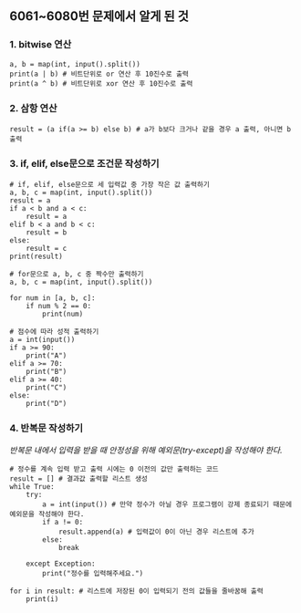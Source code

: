 ## 6061~6080번 문제에서 알게 된 것

### 1. bitwise 연산
```
a, b = map(int, input().split())
print(a | b) # 비트단위로 or 연산 후 10진수로 출력
print(a ^ b) # 비트단위로 xor 연산 후 10진수로 출력
```

### 2. 삼항 연산
```
result = (a if(a >= b) else b) # a가 b보다 크거나 같을 경우 a 출력, 아니면 b 출력
```

### 3. if, elif, else문으로 조건문 작성하기
```
# if, elif, else문으로 세 입력값 중 가장 작은 값 출력하기
a, b, c = map(int, input().split())
result = a
if a < b and a < c:
    result = a
elif b < a and b < c:
    result = b
else: 
    result = c
print(result)
```
```
# for문으로 a, b, c 중 짝수만 출력하기
a, b, c = map(int, input().split())

for num in [a, b, c]:
    if num % 2 == 0:
        print(num)
```
```
# 점수에 따라 성적 출력하기
a = int(input())
if a >= 90:
    print("A")
elif a >= 70:
    print("B")
elif a >= 40:
    print("C")
else:
    print("D")
```

### 4. 반복문 작성하기
*반복문 내에서 입력을 받을 때 안정성을 위해 예외문(try-except)을 작성해야 한다.*
```
# 정수를 계속 입력 받고 출력 시에는 0 이전의 값만 출력하는 코드
result = [] # 결과값 출력할 리스트 생성
while True:
    try:
        a = int(input()) # 만약 정수가 아닐 경우 프로그램이 강제 종료되기 때문에 예외문을 작성해야 한다.
        if a != 0:
            result.append(a) # 입력값이 0이 아닌 경우 리스트에 추가
        else:
            break
        
    except Exception:
        print("정수를 입력해주세요.")
        
for i in result: # 리스트에 저장된 0이 입력되기 전의 값들을 줄바꿈해 출력
    print(i)
```
